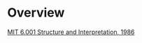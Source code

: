 # Overview

[MIT 6.001 Structure and Interpretation, 1986](https://www.youtube.com/playlist?list=PLE18841CABEA24090)